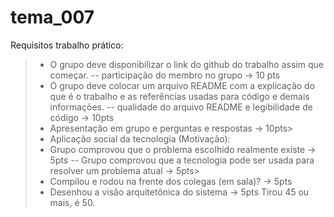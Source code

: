 # tema_007

Requisitos trabalho prático:
> - O grupo deve disponibilizar o link do github do trabalho assim que começar.
> -- participação do membro no grupo -> 10 pts
> - O grupo deve colocar um arquivo README com a explicação do que é o trabalho e as referências usadas para código e demais informações.
> -- qualidade do arquivo README e legibilidade de código -> 10pts
> - Apresentação em grupo e perguntas e respostas -> 10pts> 
> - Aplicação social da tecnologia (Motivação):
> - Grupo comprovou que o problema escolhido realmente existe -> 5pts
> -- Grupo comprovou que a tecnologia pode ser usada para resolver um problema atual -> 5pts> 
> - Compilou e rodou na frente dos colegas (em sala)? -> 5pts
> - Desenhou a visão arquitetônica do sistema -> 5pts
> Tirou 45 ou mais, é 50.
